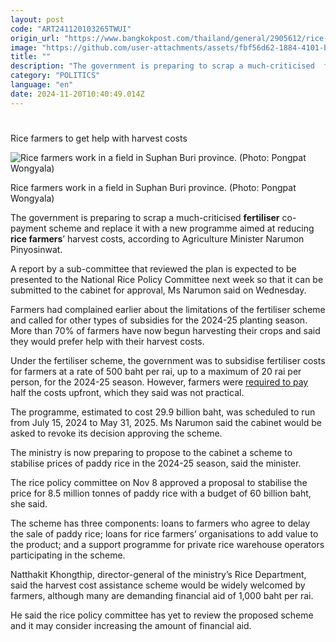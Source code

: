 ```yaml
---
layout: post
code: "ART241120103265TWUI"
origin_url: "https://www.bangkokpost.com/thailand/general/2905612/rice-farmers-to-get-help-with-harvest-costs"
image: "https://github.com/user-attachments/assets/fbf56d62-1884-4101-bced-f7b6d502d577"
title: ""
description: "The government is preparing to scrap a much-criticised  fertiliser  co-payment scheme and replace it with a new programme aimed at reducing  rice farmers ’ harvest costs, according to Agriculture Minister Narumon Pinyosinwat."
category: "POLITICS"
language: "en"
date: 2024-11-20T10:40:49.014Z
---
```


# 

Rice farmers to get help with harvest costs

![Rice farmers work in a field in Suphan Buri province. (Photo: Pongpat Wongyala)](https://github.com/user-attachments/assets/93df8ce7-da26-4f62-bc1a-62b1a88eb2bb)

Rice farmers work in a field in Suphan Buri province. (Photo: Pongpat Wongyala)

The government is preparing to scrap a much-criticised **fertiliser** co-payment scheme and replace it with a new programme aimed at reducing **rice farmers**’ harvest costs, according to Agriculture Minister Narumon Pinyosinwat.

A report by a sub-committee that reviewed the plan is expected to be presented to the National Rice Policy Committee next week so that it can be submitted to the cabinet for approval, Ms Narumon said on Wednesday.

Farmers had complained earlier about the limitations of the fertiliser scheme and called for other types of subsidies for the 2024-25 planting season. More than 70% of farmers have now begun harvesting their crops and said they would prefer help with their harvest costs.

Under the fertiliser scheme, the government was to subsidise fertiliser costs for farmers at a rate of 500 baht per rai, up to a maximum of 20 rai per person, for the 2024-25 season. However, farmers were [required to pay](https://www.bangkokpost.com/thailand/general/2832843/co-pay-gripes-prompt-30-billion-baht-fertiliser-subsidy-rethink) half the costs upfront, which they said was not practical.

The programme, estimated to cost 29.9 billion baht, was scheduled to run from July 15, 2024 to May 31, 2025. Ms Narumon said the cabinet would be asked to revoke its decision approving the scheme.

The ministry is now preparing to propose to the cabinet a scheme to stabilise prices of paddy rice in the 2024-25 season, said the minister.

The rice policy committee on Nov 8 approved a proposal to stabilise the price for 8.5 million tonnes of paddy rice with a budget of 60 billion baht, she said.

The scheme has three components: loans to farmers who agree to delay the sale of paddy rice; loans for rice farmers’ organisations to add value to the product; and a support programme for private rice warehouse operators participating in the scheme.

Natthakit Khongthip, director-general of the ministry’s Rice Department, said the harvest cost assistance scheme would be widely welcomed by farmers, although many are demanding financial aid of 1,000 baht per rai.

He said the rice policy committee has yet to review the proposed scheme and it may consider increasing the amount of financial aid.